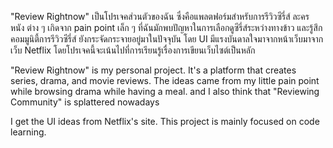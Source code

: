 "Review Rightnow" เป็นโปรเจคส่วนตัวของฉัน ซึ่งคือแพลตฟอร์มสำหรับการรีวิวซีรี่ส์ ละคร หนัง ต่าง ๆ เกิดจาก pain point เล็ก ๆ ที่ฉันมักพบปัญหาในการเลือกดูซีรี่ส์ระหว่างทางข้าว และรู้สึกคอมมูนิตี้การรีวิวซีรี่ส์ ยังกระจัดกระจายอยู่มาในปัจจุบัน
โดย UI มีแรงบันดาลใจมาจากหน้าเว็บมาจากเว็บ Netflix โดยโปรเจคนี้จะเน้นไปที่การเรียนรู้เรื่องการเขียนเว็บไซต์เป็นหลัก

"Review Rightnow" is my personal project. It's a platform that creates series, drama, and movie reviews. The ideas came from my little pain point while browsing drama while having a meal. 
and I also think that "Reviewing Community" is splattered nowadays

I get the UI ideas from Netflix's site. This project is mainly focused on code learning. 

